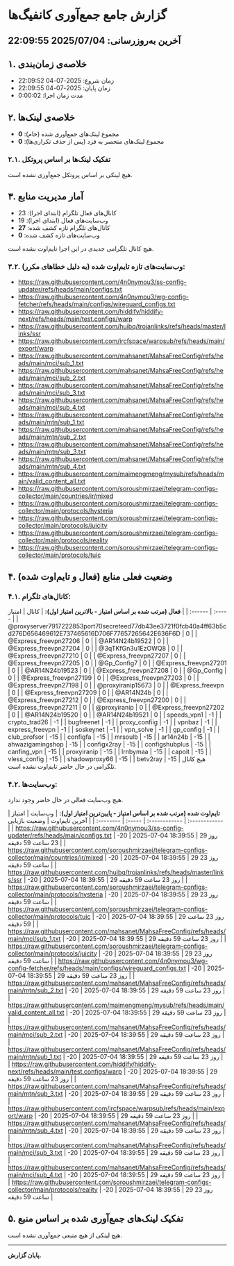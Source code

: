 # گزارش جامع جمع‌آوری کانفیگ‌ها
آخرین به‌روزرسانی: 2025/07/04 22:09:55
---
## ۱. خلاصه‌ی زمان‌بندی
- زمان شروع: 2025-07-04 22:09:52
- زمان پایان: 2025-07-04 22:09:55
- مدت زمان اجرا: 0:00:02


## ۲. خلاصه‌ی لینک‌ها
- مجموع لینک‌های جمع‌آوری شده (خام): **0**
- مجموع لینک‌های منحصر به فرد (پس از حذف تکراری‌ها): **0**


### ۲.۱. تفکیک لینک‌ها بر اساس پروتکل
هیچ لینکی بر اساس پروتکل جمع‌آوری نشده است.


## ۳. آمار مدیریت منابع
- کانال‌های فعال تلگرام (ابتدای اجرا): 23
- وب‌سایت‌های فعال (ابتدای اجرا): 19
- کانال‌های تلگرام تازه کشف شده: **27**
- وب‌سایت‌های تازه کشف شده: **0**

هیچ کانال تلگرامی جدیدی در این اجرا تایم‌اوت نشده است.

### ۳.۲. وب‌سایت‌های تازه تایم‌اوت شده (به دلیل خطاهای مکرر):
- https://raw.githubusercontent.com/4n0nymou3/ss-config-updater/refs/heads/main/configs.txt
- https://raw.githubusercontent.com/4n0nymou3/wg-config-fetcher/refs/heads/main/configs/wireguard_configs.txt
- https://raw.githubusercontent.com/hiddify/hiddify-next/refs/heads/main/test.configs/warp
- https://raw.githubusercontent.com/huibq/trojanlinks/refs/heads/master/links/ssr
- https://raw.githubusercontent.com/ircfspace/warpsub/refs/heads/main/export/warp
- https://raw.githubusercontent.com/mahsanet/MahsaFreeConfig/refs/heads/main/mci/sub_1.txt
- https://raw.githubusercontent.com/mahsanet/MahsaFreeConfig/refs/heads/main/mci/sub_2.txt
- https://raw.githubusercontent.com/mahsanet/MahsaFreeConfig/refs/heads/main/mci/sub_3.txt
- https://raw.githubusercontent.com/mahsanet/MahsaFreeConfig/refs/heads/main/mci/sub_4.txt
- https://raw.githubusercontent.com/mahsanet/MahsaFreeConfig/refs/heads/main/mtn/sub_1.txt
- https://raw.githubusercontent.com/mahsanet/MahsaFreeConfig/refs/heads/main/mtn/sub_2.txt
- https://raw.githubusercontent.com/mahsanet/MahsaFreeConfig/refs/heads/main/mtn/sub_3.txt
- https://raw.githubusercontent.com/mahsanet/MahsaFreeConfig/refs/heads/main/mtn/sub_4.txt
- https://raw.githubusercontent.com/maimengmeng/mysub/refs/heads/main/valid_content_all.txt
- https://raw.githubusercontent.com/soroushmirzaei/telegram-configs-collector/main/countries/ir/mixed
- https://raw.githubusercontent.com/soroushmirzaei/telegram-configs-collector/main/protocols/hysteria
- https://raw.githubusercontent.com/soroushmirzaei/telegram-configs-collector/main/protocols/juicity
- https://raw.githubusercontent.com/soroushmirzaei/telegram-configs-collector/main/protocols/reality
- https://raw.githubusercontent.com/soroushmirzaei/telegram-configs-collector/main/protocols/tuic


## ۴. وضعیت فعلی منابع (فعال و تایم‌اوت شده)

### ۴.۱. کانال‌های تلگرام:

**فعال (مرتب شده بر اساس امتیاز - بالاترین امتیاز اول):**
| کانال | امتیاز |
| :------ | :----- |
| @proxyserver7917222853port70secreteed77db43ee3721f0fcb40a4ff63b5cd276D656469612E737465616D706F77657265642E636F6D | 0 |
| @Express_freevpn27206 | 0 |
| @AR14N24b19522 | 0 |
| @Express_freevpn27204 | 0 |
| @3qTKfGn3u1EzOWQ8 | 0 |
| @Express_freevpn27210 | 0 |
| @Express_freevpn27207 | 0 |
| @Express_freevpn27205 | 0 |
| @Gp_Config7 | 0 |
| @Express_freevpn27201 | 0 |
| @AR14N24b19523 | 0 |
| @Express_freevpn27208 | 0 |
| @Gp_Config | 0 |
| @Express_freevpn27199 | 0 |
| @Express_freevpn27203 | 0 |
| @Express_freevpn27198 | 0 |
| @proxyiranip15673 | 0 |
| @Express_freevpn | 0 |
| @Express_freevpn27209 | 0 |
| @AR14N24b | 0 |
| @Express_freevpn27212 | 0 |
| @Express_freevpn27200 | 0 |
| @Express_freevpn27211 | 0 |
| @proxyiranip | 0 |
| @Express_freevpn27202 | 0 |
| @AR14N24b19520 | 0 |
| @AR14N24b19521 | 0 |
| speeds_vpn1 | -1 |
| crypto_trad26 | -1 |
| bugfreenet | -1 |
| proxy_confiig | -1 |
| vpnbaz | -1 |
| express_freevpn | -1 |
| soskeynet | -1 |
| vpn_solve | -1 |
| gp_config | -1 |
| club_profsor | -15 |
| configfa | -15 |
| mrsoulb | -15 |
| ar14n24b | -15 |
| ahwazigamingshop | -15 |
| configx2ray | -15 |
| configshubplus | -15 |
| canfing_vpn | -15 |
| proxyiranip | -15 |
| lrnbymaa | -15 |
| capoit | -15 |
| vless_config | -15 |
| shadowproxy66 | -15 |
| betv2ray | -15 |
هیچ کانال تلگرامی در حال حاضر تایم‌اوت نشده است.


### ۴.۲. وب‌سایت‌ها:
هیچ وب‌سایت فعالی در حال حاضر وجود ندارد.

**تایم‌اوت شده (مرتب شده بر اساس امتیاز - پایین‌ترین امتیاز اول):**
| وب‌سایت | امتیاز | آخرین تایم‌اوت | وضعیت بازیابی |
| :-------- | :----- | :------------ | :------------ |
| https://raw.githubusercontent.com/4n0nymou3/ss-config-updater/refs/heads/main/configs.txt | -20 | 2025-07-04 18:39:55 | 29 روز 23 ساعت 59 دقیقه |
| https://raw.githubusercontent.com/soroushmirzaei/telegram-configs-collector/main/countries/ir/mixed | -20 | 2025-07-04 18:39:55 | 29 روز 23 ساعت 59 دقیقه |
| https://raw.githubusercontent.com/huibq/trojanlinks/refs/heads/master/links/ssr | -20 | 2025-07-04 18:39:55 | 29 روز 23 ساعت 59 دقیقه |
| https://raw.githubusercontent.com/soroushmirzaei/telegram-configs-collector/main/protocols/hysteria | -20 | 2025-07-04 18:39:55 | 29 روز 23 ساعت 59 دقیقه |
| https://raw.githubusercontent.com/soroushmirzaei/telegram-configs-collector/main/protocols/tuic | -20 | 2025-07-04 18:39:55 | 29 روز 23 ساعت 59 دقیقه |
| https://raw.githubusercontent.com/mahsanet/MahsaFreeConfig/refs/heads/main/mci/sub_1.txt | -20 | 2025-07-04 18:39:55 | 29 روز 23 ساعت 59 دقیقه |
| https://raw.githubusercontent.com/soroushmirzaei/telegram-configs-collector/main/protocols/juicity | -20 | 2025-07-04 18:39:55 | 29 روز 23 ساعت 59 دقیقه |
| https://raw.githubusercontent.com/4n0nymou3/wg-config-fetcher/refs/heads/main/configs/wireguard_configs.txt | -20 | 2025-07-04 18:39:55 | 29 روز 23 ساعت 59 دقیقه |
| https://raw.githubusercontent.com/mahsanet/MahsaFreeConfig/refs/heads/main/mtn/sub_2.txt | -20 | 2025-07-04 18:39:55 | 29 روز 23 ساعت 59 دقیقه |
| https://raw.githubusercontent.com/maimengmeng/mysub/refs/heads/main/valid_content_all.txt | -20 | 2025-07-04 18:39:55 | 29 روز 23 ساعت 59 دقیقه |
| https://raw.githubusercontent.com/mahsanet/MahsaFreeConfig/refs/heads/main/mci/sub_2.txt | -20 | 2025-07-04 18:39:55 | 29 روز 23 ساعت 59 دقیقه |
| https://raw.githubusercontent.com/mahsanet/MahsaFreeConfig/refs/heads/main/mtn/sub_1.txt | -20 | 2025-07-04 18:39:55 | 29 روز 23 ساعت 59 دقیقه |
| https://raw.githubusercontent.com/hiddify/hiddify-next/refs/heads/main/test.configs/warp | -20 | 2025-07-04 18:39:55 | 29 روز 23 ساعت 59 دقیقه |
| https://raw.githubusercontent.com/mahsanet/MahsaFreeConfig/refs/heads/main/mtn/sub_3.txt | -20 | 2025-07-04 18:39:55 | 29 روز 23 ساعت 59 دقیقه |
| https://raw.githubusercontent.com/ircfspace/warpsub/refs/heads/main/export/warp | -20 | 2025-07-04 18:39:55 | 29 روز 23 ساعت 59 دقیقه |
| https://raw.githubusercontent.com/mahsanet/MahsaFreeConfig/refs/heads/main/mtn/sub_4.txt | -20 | 2025-07-04 18:39:55 | 29 روز 23 ساعت 59 دقیقه |
| https://raw.githubusercontent.com/mahsanet/MahsaFreeConfig/refs/heads/main/mci/sub_3.txt | -20 | 2025-07-04 18:39:55 | 29 روز 23 ساعت 59 دقیقه |
| https://raw.githubusercontent.com/mahsanet/MahsaFreeConfig/refs/heads/main/mci/sub_4.txt | -20 | 2025-07-04 18:39:55 | 29 روز 23 ساعت 59 دقیقه |
| https://raw.githubusercontent.com/soroushmirzaei/telegram-configs-collector/main/protocols/reality | -20 | 2025-07-04 18:39:55 | 29 روز 23 ساعت 59 دقیقه |


## ۵. تفکیک لینک‌های جمع‌آوری شده بر اساس منبع
هیچ لینکی از هیچ منبعی جمع‌آوری نشده است.


---
**پایان گزارش.**